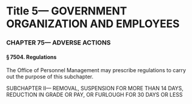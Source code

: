 
# Title 5— GOVERNMENT ORGANIZATION AND EMPLOYEES
### CHAPTER 75— ADVERSE ACTIONS
#### § 7504. Regulations

The Office of Personnel Management may prescribe regulations to carry out the purpose of this subchapter.

SUBCHAPTER II— REMOVAL, SUSPENSION FOR MORE THAN 14 DAYS, REDUCTION IN GRADE OR PAY, OR FURLOUGH FOR 30 DAYS OR LESS
